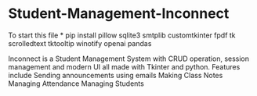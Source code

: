 # Student-Management-Inconnect

To start this file *
pip install pillow sqlite3 smtplib customtkinter fpdf tk scrolledtext tktooltip winotify openai pandas

Inconnect is a Student Management System with CRUD operation, session management and modern UI all made with Tkinter and python. 
Features include
Sending announcements using emails
Making Class Notes
Managing Attendance
Managing Students


